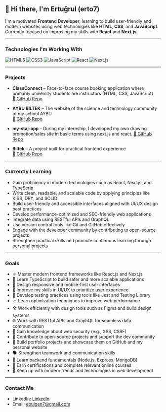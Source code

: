 ## 👋 Hi there, I'm Ertuğrul (erto7)

I'm a motivated **Frontend Developer**, learning to build user-friendly and modern websites using web technologies like **HTML**, **CSS**, and **JavaScript**.
Currently focused on improving my skills with **React** and **Next.js**.

---

### Technologies I'm Working With
![HTML5](https://img.shields.io/badge/-HTML5-E34F26?style=flat-square&logo=html5&logoColor=white)
![CSS3](https://img.shields.io/badge/-CSS3-1572B6?style=flat-square&logo=css3)
![JavaScript](https://img.shields.io/badge/-JavaScript-F7DF1E?style=flat-square&logo=javascript&logoColor=black)
![React](https://img.shields.io/badge/-React-61DAFB?style=flat-square&logo=react)
![Next.js](https://img.shields.io/badge/-Next.js-black?style=flat-square&logo=next.js)

---

### Projects
- **ClassConnect** – Face-to-face course booking application where primarily university students are instructors (HTML, CSS, JavaScript)  
  [🔗 GitHub Repo](https://github.com/erto7/classConnect)

- **AYBU BILTEK** – The website of the science and technology community of my school AYBU  
  [🔗 GitHub Repo](https://github.com/aybubiltek/aybubiltek.com_v2)

- **my-staj-app** – During my internship, I developed my own drawing promotion/sales site in basic terms using next.js and react. 
  [🔗 GitHub Repo](https://github.com/erto7/staj-app.git)

- **Biltek** – A project built for practical frontend experience  
  [🔗 GitHub Repo](https://github.com/erto7/biltek)

---

### Currently Learning
- Gain proficiency in modern technologies such as React, Next.js, and TypeScrip
- Write clean, readable, and scalable code by applying principles like KISS, DRY, and SOLID
- Build user-friendly and accessible interfaces aligned with UI/UX design best practices
- Develop performance-optimized and SEO-friendly web applications
- Integrate data using RESTful APIs and GraphQL
- Use version control tools like Git and GitHub effectively
- Engage with the developer community by contributing to open-source projects
- Strengthen practical skills and promote continuous learning through personal projects

---

### Goals  
- ⚛️ Master modern frontend frameworks like React.js and Next.js  
- 🧠 Learn TypeScript to build safer and more scalable applications  
- 📱  Design responsive and mobile-first user interfaces  
- 🎨 Improve my skills in UI/UX to prioritize user experience  
- 🧪 Develop testing practices using tools like Jest and Testing Library  
- 📈 Learn optimization techniques to improve web performance  
- 🛠️ Work efficiently with design tools such as Figma and build design systems  
- 🌐 Work with RESTful APIs and GraphQL for seamless data communication  
- 🔐 Gain knowledge about web security (e.g., XSS, CSRF)  
- 🤝 Contribute to open-source projects and support the dev community  
- 💼 Build portfolio projects and showcase them on GitHub and my personal website  
- 🗣️ Strengthen teamwork and communication skills  
- 🧰 Learn backend fundamentals (Node.js, Express, MongoDB)  
- 📃 Earn certifications and complete relevant online courses  
- 🧭 Keep up with modern trends and technologies in web development

---

### Contact Me
- LinkedIn: [LinkedIn](https://www.linkedin.com/in/ertu%C4%9Frul-bul%C4%9Fen-750889252/)
- Email: ebulgen7@gmail.com
